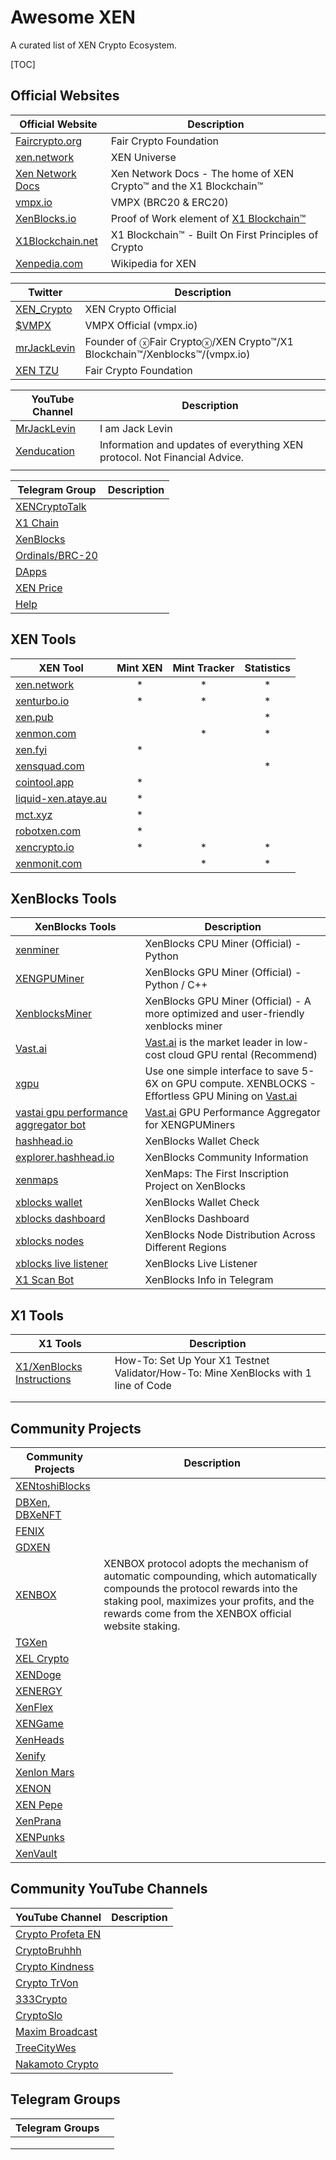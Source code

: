 # Awesome XEN

A curated list of XEN Crypto Ecosystem.

[TOC]



## Official Websites



| Official Website                                 | Description                                                  |
| ------------------------------------------------ | ------------------------------------------------------------ |
| [Faircrypto.org](https://faircrypto.org)         | Fair Crypto Foundation                                       |
| [xen.network](https://xen.nework)                | XEN Universe                                                 |
| [Xen Network Docs](https://docs.xen.network/)    | Xen Network Docs - The home of XEN Crypto™ and the X1 Blockchain™ |
| [vmpx.io](vmpx.io)                               | VMPX (BRC20 & ERC20)                                         |
| [XenBlocks.io](https://xenblocks.io/leaderboard) | Proof of Work element of [X1 Blockchain™](https://x1blockchain.net/) |
| [X1Blockchain.net](https://x1blockchain.net/)    | X1 Blockchain™ - Built On First Principles of Crypto         |
| [Xenpedia.com](https://info.xenpedia.com)        | Wikipedia for XEN                                            |



| Twitter                                        | Description                                                  |
| ---------------------------------------------- | ------------------------------------------------------------ |
| [XEN_Crypto](https://twitter.com/XEN_Crypto)   | XEN Crypto Official                                          |
| [$VMPX](https://twitter.com/VMPX_brc20)        | VMPX Official (vmpx.io)                                      |
| [mrJackLevin](https://twitter.com/mrJackLevin) | Founder of ⓧFair Cryptoⓧ/XEN Crypto™/X1 Blockchain™/Xenblocks™/(vmpx.io) |
| [XEN TZU](https://twitter.com/ackebom)         | Fair Crypto Foundation                                       |



| YouTube Channel                                 | Description                                                  |
| ----------------------------------------------- | ------------------------------------------------------------ |
| [MrJackLevin](https://youtube.com/@MrJackLevin) | I am Jack Levin                                              |
| [Xenducation](https://youtube.com/@xenducation) | Information and updates of everything XEN protocol. Not Financial Advice. |
|                                                 |                                                              |



| Telegram Group                              | Description |
| ------------------------------------------- | ----------- |
| [XENCryptoTalk](https://t.me/XENCryptoTalk) |             |
| [X1 Chain](https://t.me/+qPGGU8WFFtczNDEz)  |             |
| [XenBlocks](https://t.me/+7L2Z8vArV103NmJj) |             |
| [Ordinals/BRC-20](https://t.me/XENBitcoin)  |             |
| [DApps](https://t.me/xendapp)               |             |
| [XEN Price](t.me/XENPrice )                 |             |
| [Help](https://t.me/xenhelp)                |             |



## XEN Tools

| XEN Tool                                           | Mint XEN | Mint Tracker | Statistics |
| -------------------------------------------------- | :------: | :----------: | :--------: |
| [xen.network](https://xen.network)                 |    *     |      *       |     *      |
| [xenturbo.io](https://xenturbo.io)                 |    *     |      *       |     *      |
| [xen.pub](https://xen.pub)                         |          |              |     *      |
| [xenmon.com ](https://xenmon.com )                 |          |      *       |     *      |
| [xen.fyi](https://xen.fyi)                         |    *     |              |            |
| [xensquad.com](https://xensquad.com)               |          |              |     *      |
| [cointool.app](https://cointool.app)               |    *     |              |            |
| [liquid-xen.ataye.au](https://liquid-xen.ataye.au) |    *     |              |            |
| [mct.xyz](https://mct.xyz)                         |    *     |              |            |
| [robotxen.com](https://robotxen.com)               |    *     |              |            |
| [xencrypto.io](https://xencrypto.io)               |    *     |      *       |     *      |
| [xenmonit.com](https://xenmonit.com)               |          |      *       |     *      |



## XenBlocks Tools

| XenBlocks Tools                                              | Description                                                  |
| ------------------------------------------------------------ | ------------------------------------------------------------ |
| [xenminer](https://github.com/jacklevin74/xenminer/)         | XenBlocks CPU Miner (Official) - Python                      |
| [XENGPUMiner](https://github.com/shanhaicoder/XENGPUMiner/)  | XenBlocks GPU Miner (Official) - Python / C++                |
| [XenblocksMiner](https://github.com/woodysoil/XenblocksMiner/) | XenBlocks GPU Miner (Official) - A more optimized and user-friendly xenblocks miner |
| [Vast.ai](https://cloud.vast.ai/?ref_id=87804)               | [Vast.ai](https://cloud.vast.ai/?ref_id=87804) is the market leader in low-cost cloud GPU rental (Recommend) |
| [xgpu](https://github.com/JozefJarosciak/xgpu)               | Use one simple interface to save 5-6X on GPU compute. XENBLOCKS - Effortless GPU Mining on [Vast.ai](https://cloud.vast.ai/?ref_id=87804) |
| [vastai gpu performance aggregator bot](https://github.com/tr4vLer/vastai_instances_aggregator_bot) | [Vast.ai](https://cloud.vast.ai/?ref_id=87804) GPU Performance Aggregator for XENGPUMiners |
| [hashhead.io](https://hashhead.io/)                          | XenBlocks Wallet Check                                       |
| [explorer.hashhead.io](https://explorer.hashhead.io/)        | XenBlocks Community Information                              |
| [xenmaps](https://xenmaps.io/)                               | XenMaps: The First Inscription Project on XenBlocks          |
| [xblocks wallet](https://xen.pub/xblocks.php)                | XenBlocks Wallet Check                                       |
| [xblocks dashboard](https://xen.pub/index-xenblocks.php)     | XenBlocks Dashboard                                          |
| [xblocks nodes](https://xen.pub/xblocks-nodes.php)           | XenBlocks Node Distribution Across Different Regions         |
| [xblocks live listener](https://xen.pub/xblocks-live.php)    | XenBlocks Live Listener                                      |
| [X1 Scan Bot](https://t.me/x1_scan_bot)                      | XenBlocks Info in Telegram                                   |



## X1 Tools

| X1 Tools                                                     | Description                                                  |
| ------------------------------------------------------------ | ------------------------------------------------------------ |
| [X1/XenBlocks Instructions](https://github.com/JozefJarosciak/X1) | How-To: Set Up Your X1 Testnet Validator/How-To: Mine XenBlocks with 1 line of Code |
|                                                              |                                                              |
|                                                              |                                                              |



## Community Projects

| Community Projects                                  | Description                                                  |
| --------------------------------------------------- | ------------------------------------------------------------ |
| [XENtoshiBlocks](https://xentoshiblocks.com)        |                                                              |
| [DBXen, DBXeNFT](https://dbxen.org)                 |                                                              |
| [FENIX](https://fenix.fyi)                          |                                                              |
| [GDXEN](https://gdxen.xyz)                          |                                                              |
| [XENBOX](https://xenbox.one/)                       | XENBOX protocol adopts the mechanism of automatic compounding, which automatically compounds the protocol rewards into the staking pool, maximizes your profits, and the rewards come from the XENBOX official website staking. |
| [TGXen](https://tgxen.thegraysecosystem.com)        |                                                              |
| [XEL Crypto](https://app.xelcrypto.io)              |                                                              |
| [XENDoge](https://xendoge.network)                  |                                                              |
| [XENERGY](https://xenergy.world/xenergy)            |                                                              |
| [XenFlex](https://xenflex.io)                       |                                                              |
| [XENGame](https://xen.game)                         |                                                              |
| [XenHeads](https://https://twitter.com/XenHeadsNFT) |                                                              |
| [Xenify](https://xenify.io)                         |                                                              |
| [Xenlon Mars](https://xenlonmars.com)               |                                                              |
| [XENON](https://app.xenon.tools)                    |                                                              |
| [XEN Pepe](https://xenpepe.win)                     |                                                              |
| [XenPrana](https://https://twitter.com/Relaxndivs)  |                                                              |
| [XENPunks](https://xenpunks.io)                     |                                                              |
| [XenVault](https://xenvault.com)                    |                                                              |



## Community YouTube Channels

| YouTube Channel                                              | Description |
| ------------------------------------------------------------ | ----------- |
| [Crypto Profeta EN](https://www.youtube.com/@cryptoprofetaen7710) |             |
| [CryptoBruhhh](https://www.youtube.com/@CryptoBruhhh)        |             |
| [Crypto Kindness](https://www.youtube.com/@cryptokindness4504) |             |
| [Crypto TrVon](https://www.youtube.com/@TrVon)               |             |
| [333Crypto](https://www.youtube.com/@333Crypto)              |             |
| [CryptoSlo](https://www.youtube.com/@CRYPTOSLO_OFFICIAL)     |             |
| [Maxim Broadcast](https://www.youtube.com/@MaximB)           |             |
| [TreeCityWes](https://www.youtube.com/@TreeCityWes)          |             |
| [Nakamoto Crypto](https://www.youtube.com/@NakamotoCrypto)   |             |



## Telegram Groups

| Telegram Groups |      |
| --------------- | ---- |
|                 |      |
|                 |      |
|                 |      |

